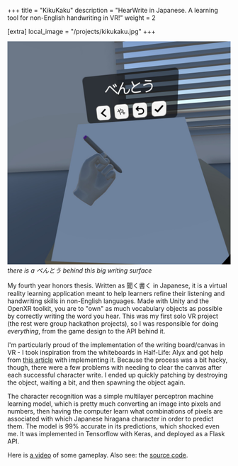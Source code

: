 +++
title = "KikuKaku"
description = "HearWrite in Japanese. A learning tool for non-English handwriting in VR!"
weight = 2

[extra]
local_image = "/projects/kikukaku.jpg"
+++

![A screenshot from an Oculus HMD. A pop-up menu near the top of an image shows the word "bentou" in Japanese, along with buttons to cancel, change the size of a letter, undo the latest letter, and submit the word. Below it is a whiteboard for the user to write a letter on. There is a left hand holding a pen in front of the whiteboard.](/projects/kikukaku.jpg)
*there is a べんとう behind this big writing surface*

My fourth year honors thesis. Written as 聞く書く in Japanese, it is a virtual reality learning application meant to help learners refine their listening and handwriting skills in non-English languages. Made with Unity and the OpenXR toolkit, you are to "own" as much vocabulary objects as possible by correctly writing the word you hear. This was my first solo VR project (the rest were group hackathon projects), so I was responsible for doing *everything*, from the game design to the API behind it. 

I'm particularly proud of the implementation of the writing board/canvas in VR - I took inspiration from the whiteboards in Half-Life: Alyx and got help from [this article](80.lv/articles/recreating-the-drawing-mechanic-from-half-life-alyx-in-unity) with implementing it. Because the process was a bit hacky, though, there were a few problems with needing to clear the canvas after each successful character write. I ended up quickly patching by destroying the object, waiting a bit, and then spawning the object again. 

The character recognition was a simple multilayer perceptron machine learning model, which is pretty much converting an image into pixels and numbers, then having the computer learn what combinations of pixels are associated with which Japanese hiragana character in order to predict them. The model is 99% accurate in its predictions, which shocked even me. It was implemented in Tensorflow with Keras, and deployed as a Flask API. 

Here is [a video](https://youtu.be/ENDjb0ghphA) of some gameplay. Also see: the [source code](https://github.com/vialab/JPHandwriting).

